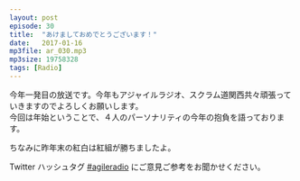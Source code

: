 ```yaml
---
layout: post
episode: 30
title:  "あけましておめでとうございます！"
date:   2017-01-16
mp3file: ar_030.mp3
mp3size: 19758328
tags: [Radio]
---
```


今年一発目の放送です。今年もアジャイルラジオ、スクラム道関西共々頑張っていきますのでよろしくお願いします。  
今回は年始ということで、４人のパーソナリティの今年の抱負を語っております。  

ちなみに昨年末の紅白は紅組が勝ちましたよ。  

Twitter ハッシュタグ [#agileradio](https://twitter.com/intent/tweet?hashtags=agileradio) にご意見ご参考をお聞かせください。

